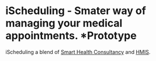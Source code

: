 # iScheduling - Smater way of managing your medical appointments. *Prototype

iScheduling a blend of [Smart Health Consultancy](https://github.com/MartDevelopers-Inc/Smart-Health-Consultancy-WebApplication) and [HMIS](https://github.com/MartDevelopers-Inc/Smart-Health-Consultancy-WebApplication).
